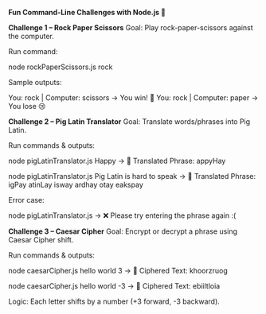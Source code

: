 **Fun Command-Line Challenges with Node.js 🚀**

**Challenge 1 – Rock Paper Scissors**
Goal: Play rock-paper-scissors against the computer.

Run command:

node rockPaperScissors.js rock

Sample outputs:

You: rock | Computer: scissors → You win! 🎉
You: rock | Computer: paper → You lose 😢

**Challenge 2 – Pig Latin Translator**
Goal: Translate words/phrases into Pig Latin.

Run commands & outputs:

node pigLatinTranslator.js Happy
→ 📜 Translated Phrase: appyHay

node pigLatinTranslator.js Pig Latin is hard to speak
→ 📜 Translated Phrase: igPay atinLay isway ardhay otay eakspay

Error case:

node pigLatinTranslator.js
→ ❌ Please try entering the phrase again :(

**Challenge 3 – Caesar Cipher**
Goal: Encrypt or decrypt a phrase using Caesar Cipher shift.

Run commands & outputs:

node caesarCipher.js hello world 3
→ 🔐 Ciphered Text: khoorzruog

node caesarCipher.js hello world -3
→ 🔐 Ciphered Text: ebiiltloia

Logic: Each letter shifts by a number (+3 forward, -3 backward).

